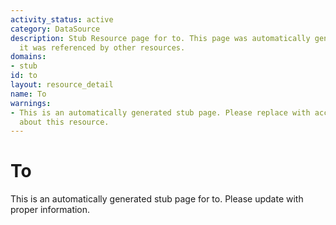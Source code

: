 ```yaml
---
activity_status: active
category: DataSource
description: Stub Resource page for to. This page was automatically generated because
  it was referenced by other resources.
domains:
- stub
id: to
layout: resource_detail
name: To
warnings:
- This is an automatically generated stub page. Please replace with accurate information
  about this resource.
---
```


# To

This is an automatically generated stub page for to. Please update with proper information.
